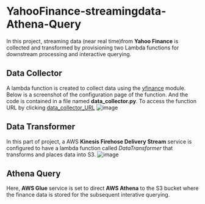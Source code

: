 # YahooFinance-streamingdata-Athena-Query
In this project, streaming data (near real time)from **Yahoo  Finance** is collected and transformed by provisioning two Lambda functions for downstream processing and interactive querying.
## Data Collector
A lambda function is created to collect data using the [yfinance](https://pypi.org/project/yfinance/) module. Below is a screenshot of the configuration page of the function. And the code is contained in a file named **data_collector.py**. To access the function URL by clicking [data_collector_URL](https://oisp8znm2c.execute-api.us-east-2.amazonaws.com/default/yf-DataCollector)
![image](https://user-images.githubusercontent.com/57573785/82766813-1946be80-9df0-11ea-9cae-b1cc8af6e625.png)

## Data Transformer
In this part of project, a AWS **Kinesis Firehose Delivery Stream** service is configured to have a lambda function called *DataTransformer* that transforms and places data into S3.
![image](https://user-images.githubusercontent.com/57573785/82766764-9b82b300-9def-11ea-936a-437cecfdbeb9.png)
## Athena Query
Here, **AWS Glue** service is set to direct **AWS Athena** to the S3 bucket where the finance data is stored for the subsequent interative querying. 



